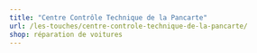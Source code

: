 ```yaml
---
title: "Centre Contrôle Technique de la Pancarte"
url: /les-touches/centre-controle-technique-de-la-pancarte/
shop: réparation de voitures
---
```

